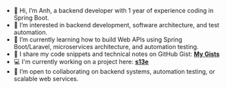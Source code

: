 

- 👋 Hi, I’m Anh, a backend developer with 1 year of experience coding in Spring Boot.
- 👀 I’m interested in backend development, software architecture, and test automation.
- 🌱 I’m currently learning how to build Web APIs using Spring Boot/Laravel, microservices architecture, and automation testing.
- 📄 I share my code snippets and technical notes on GitHub Gist: [**My Gists**](https://gist.github.com/anh0701)
- 💻 I'm currently working on a project here: [**s13e**](https://github.com/s13e-org)
- 💞️ I’m open to collaborating on backend systems, automation testing, or scalable web services.


